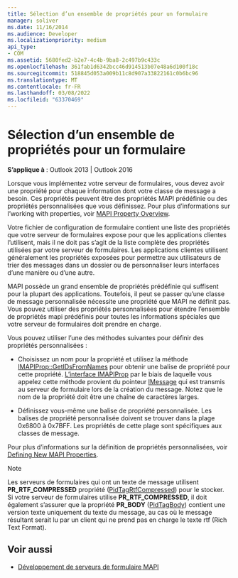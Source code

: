 ```yaml
---
title: Sélection d’un ensemble de propriétés pour un formulaire
manager: soliver
ms.date: 11/16/2014
ms.audience: Developer
ms.localizationpriority: medium
api_type:
- COM
ms.assetid: 5680fed2-b2e7-4c4b-9ba8-2c497b9c433c
ms.openlocfilehash: 361fab1d6342bcc46d914513b07e48a6d100f18c
ms.sourcegitcommit: 518845d053a009b11c8d907a33822161c0b6bc96
ms.translationtype: MT
ms.contentlocale: fr-FR
ms.lasthandoff: 03/08/2022
ms.locfileid: "63370469"
---
```

# <a name="choosing-a-forms-property-set"></a>Sélection d’un ensemble de propriétés pour un formulaire

**S’applique à** : Outlook 2013 | Outlook 2016 
  
Lorsque vous implémentez votre serveur de formulaires, vous devez avoir une propriété pour chaque information dont votre classe de message a besoin. Ces propriétés peuvent être des propriétés MAPI prédéfinie ou des propriétés personnalisées que vous définissez. Pour plus d’informations sur l’working with properties, voir [MAPI Property Overview](mapi-property-overview.md).
  
Votre fichier de configuration de formulaire contient une liste des propriétés que votre serveur de formulaires expose pour que les applications clientes l’utilisent, mais il ne doit pas s’agit de la liste complète des propriétés utilisées par votre serveur de formulaires. Les applications clientes utilisent généralement les propriétés exposées pour permettre aux utilisateurs de trier des messages dans un dossier ou de personnaliser leurs interfaces d’une manière ou d’une autre.
  
MAPI possède un grand ensemble de propriétés prédéfinie qui suffisent pour la plupart des applications. Toutefois, il peut se passer qu’une classe de message personnalisée nécessite une propriété que MAPI ne définit pas. Vous pouvez utiliser des propriétés personnalisées pour étendre l’ensemble de propriétés mapi prédéfinis pour toutes les informations spéciales que votre serveur de formulaires doit prendre en charge.
  
Vous pouvez utiliser l’une des méthodes suivantes pour définir des propriétés personnalisées :
  
- Choisissez un nom pour la propriété et utilisez la méthode [IMAPIProp::GetIDsFromNames](imapiprop-getidsfromnames.md) pour obtenir une balise de propriété pour cette propriété. [L’interface IMAPIProp](imapipropiunknown.md) par le biais de laquelle vous appelez cette méthode provient du pointeur [IMessage](imessageimapiprop.md) qui est transmis au serveur de formulaire lors de la création du message. Notez que le nom de la propriété doit être une chaîne de caractères larges. 
    
- Définissez vous-même une balise de propriété personnalisée. Les balises de propriété personnalisée doivent se trouver dans la plage 0x6800 à 0x7BFF. Les propriétés de cette plage sont spécifiques aux classes de message.
    
Pour plus d’informations sur la définition de propriétés personnalisées, voir [Defining New MAPI Properties](defining-new-mapi-properties.md).
  
> [!NOTE]
> Les serveurs de formulaires qui ont un texte de message utilisent **PR_RTF_COMPRESSED** propriété ([PidTagRtfCompressed](pidtagrtfcompressed-canonical-property.md)) pour le stocker. Si votre serveur de formulaires utilise **PR_RTF_COMPRESSED**, il doit également s’assurer que la propriété **PR_BODY** ([PidTagBody](pidtagbody-canonical-property.md)) contient une version texte uniquement du texte du message, au cas où le message résultant serait lu par un client qui ne prend pas en charge le texte rtf (Rich Text Format). 
  
## <a name="see-also"></a>Voir aussi

- [Développement de serveurs de formulaire MAPI](developing-mapi-form-servers.md)


